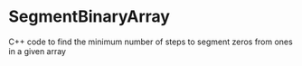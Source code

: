 # SegmentBinaryArray
C++ code to find the minimum number of steps to segment zeros from ones in a given array
